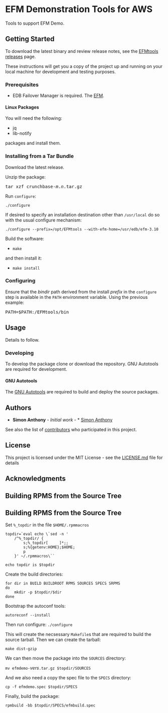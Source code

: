 # EFM Demonstration Tools for AWS

Tools to support EFM Demo.

## Getting Started

To download the latest binary and review release notes, see the [EFMtools releases](https://github.com/simon-anthony/efmtools/releases) page.

These instructions will get you a copy of the project up and running on your local machine for development and testing purposes. 

### Prerequisites

* EDB Failover Manager is required. The [EFM](https://www.enterprisedb.com/products/postgresql-automatic-failover-manager-cluster-high-availability).

#### Linux Packages
You will need the following:

* jq
* lib-notify

packages and install them.

### Installing from a Tar Bundle

Download the latest release.

Unzip the package:

<pre>
tar xzf crunchbase-<i>m</i>.<i>n</i>.tar.gz
</pre>

Run `configure`:

```
./configure 
```

If desired to specify an installation destination other than `/usr/local` do so
with the usual configure mechanism:

```
./configure --prefix=/opt/EFMtools --with-efm-home=/usr/edb/efm-3.10
```

Build the software:
* `make`

and then install it:
* `make install`

### Configuring

Ensure that the *bindir* path derived from the install *prefix* in the `configure`
step is available in the `PATH` environment variable. Using the previous example:

<pre>
PATH=$PATH:/EFMtools/bin
</pre>

## Usage

Details to follow.

### Developing
To develop the package clone or download the repository.
GNU Autotools are required for development.

#### GNU Autotools
The [GNU Autotools](https://en.wikipedia.org/wiki/GNU_Autotools) are required
to build and deploy the source packages.

## Authors

* **Simon Anthony** - *Initial work* - * [Simon Anthony](https://github.com/simon-anthony)

See also the list of [contributors](https://github.com/simon-anthony/efmtools/contributors) who participated in this project.

## License

This project is licensed under the MIT License - see the [LICENSE.md](LICENSE.md) file for details

## Acknowledgments

## Building RPMS from the Source Tree

## Building RPMS from the Source Tree
Set `%_topdir` in the file `$HOME/.rpmmacros`

<pre><code>topdir=`eval echo \`sed -n '
    /^%_topdir/ {
        s;%_topdir[     ]*;;
        s;%{getenv:HOME};$HOME;
        p
    }' ~/.rpmmacros\``

echo topdir is $topdir
</code></pre>

Create the build directories:

<pre><code>for dir in BUILD BUILDROOT RPMS SOURCES SPECS SRPMS
do
    mkdir -p $topdir/$dir
done
</code></pre>

Bootstrap the autoconf tools:

`autoreconf --install`

Then run configure:
`./configure`

This will create the necsessary <code>Makefile</code>s that are required to build the source tarball.
Then we can create the tarball:

`make dist-gzip`

We can then move the package into the `SOURCES` directory:

`mv efmdemo-`*vers*`.tar.gz $topdir/SOURCES`

And we also need a copy the spec file to the `SPECS` directory:

`cp -f efmdemo.spec $topdir/SPECS`

Finally, build the package:

`rpmbuild -bb $topdir/SPECS/efmbuild.spec`

